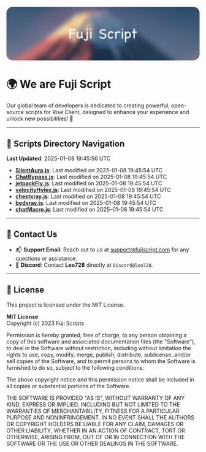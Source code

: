 ![Banner](.github/b.webp)

# 🌍 **We are Fuji Script**

Our global team of developers is dedicated to creating powerful, open-source scripts for Rise Client, designed to enhance your experience and unlock new possibilities! 🌟

---
<!-- SCRIPTS_NAVIGATION_START -->
## 📂 **Scripts Directory Navigation**

**Last Updated**: 2025-01-08 19:45:56 UTC

- **[SilentAura.js](scripts/SilentAura.js)**: Last modified on 2025-01-08 19:45:54 UTC
- **[ChatBypass.js](scripts/ChatBypass.js)**: Last modified on 2025-01-08 19:45:54 UTC
- **[jetpackFly.js](scripts/jetpackFly.js)**: Last modified on 2025-01-08 19:45:54 UTC
- **[velocityHylex.js](scripts/velocityHylex.js)**: Last modified on 2025-01-08 19:45:54 UTC
- **[chestxray.js](scripts/chestxray.js)**: Last modified on 2025-01-08 19:45:54 UTC
- **[bedxray.js](scripts/bedxray.js)**: Last modified on 2025-01-08 19:45:54 UTC
- **[chatMacro.js](scripts/chatMacro.js)**: Last modified on 2025-01-08 19:45:54 UTC

<!-- SCRIPTS_NAVIGATION_END -->

---

## 💬 **Contact Us**  
- 📬 **Support Email**: Reach out to us at [support@fujiscript.com](mailto:support@fujiscript.com) for any questions or assistance.  
- 💬 **Discord**: Contact **Leo728** directly at `Discord@leo728`.

---

## 📜 **License**

This project is licensed under the MIT License.  

**MIT License**  
Copyright (c) 2023 Fuji Scripts  

Permission is hereby granted, free of charge, to any person obtaining a copy of this software and associated documentation files (the "Software"), to deal in the Software without restriction, including without limitation the rights to use, copy, modify, merge, publish, distribute, sublicense, and/or sell copies of the Software, and to permit persons to whom the Software is furnished to do so, subject to the following conditions:  

The above copyright notice and this permission notice shall be included in all copies or substantial portions of the Software.  

THE SOFTWARE IS PROVIDED "AS IS", WITHOUT WARRANTY OF ANY KIND, EXPRESS OR IMPLIED, INCLUDING BUT NOT LIMITED TO THE WARRANTIES OF MERCHANTABILITY, FITNESS FOR A PARTICULAR PURPOSE AND NONINFRINGEMENT. IN NO EVENT SHALL THE AUTHORS OR COPYRIGHT HOLDERS BE LIABLE FOR ANY CLAIM, DAMAGES OR OTHER LIABILITY, WHETHER IN AN ACTION OF CONTRACT, TORT OR OTHERWISE, ARISING FROM, OUT OF OR IN CONNECTION WITH THE SOFTWARE OR THE USE OR OTHER DEALINGS IN THE SOFTWARE.  
